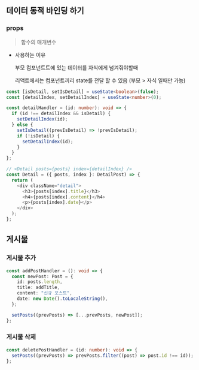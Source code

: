 ## 데이터 동적 바인딩 하기

### props

> 함수의 매개변수

- 사용하는 이유

  부모 컴포넌트트에 있는 데이터를 자식에게 넘겨줘야할때

  리액트에서는 컴포넌트끼리 state를 전달 할 수 있음 (부모 > 자식 일때만 가능)

```ts
const [isDetail, setIsDetail] = useState<boolean>(false);
const [detailIndex, setDetailIndex] = useState<number>(0);

const detailHandler = (id: number): void => {
  if (id !== detailIndex && isDetail) {
    setDetailIndex(id);
  } else {
    setIsDetail((prevIsDetail) => !prevIsDetail);
    if (!isDetail) {
      setDetailIndex(id);
    }
  }
};

// <Detail posts={posts} index={detailIndex} />
const Detail = ({ posts, index }: DetailPost) => {
  return (
    <div className="detail">
      <h3>{posts[index].title}</h3>
      <h4>{posts[index].content}</h4>
      <p>{posts[index].date}</p>
    </div>
  );
};
```

## 게시물

### 게시물 추가

```ts
const addPostHandler = (): void => {
  const newPost: Post = {
    id: posts.length,
    title: addTitle,
    content: "신규 포스트",
    date: new Date().toLocaleString(),
  };

  setPosts((prevPosts) => [...prevPosts, newPost]);
};
```

### 게시물 삭제

```ts
const deletePostHandler = (id: number): void => {
  setPosts((prevPosts) => prevPosts.filter((post) => post.id !== id));
};
```
